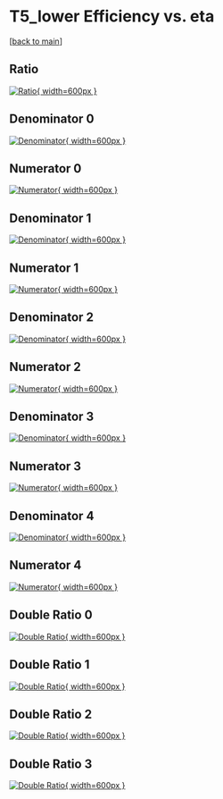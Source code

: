 # T5_lower Efficiency vs. eta

[[back to main](./)]



## Ratio

[![Ratio](../mtv/var/T5_lower_loweta_11_-1_eff_eta.png){ width=600px }](../mtv/var/T5_lower_loweta_11_-1_eff_eta.pdf)

## Denominator 0

[![Denominator](../mtv/den/T5_lower_loweta_11_-1_eff_eta_den0.png){ width=600px }](../mtv/den/T5_lower_loweta_11_-1_eff_eta_den0.pdf)

## Numerator 0

[![Numerator](../mtv/num/T5_lower_loweta_11_-1_eff_eta_num0.png){ width=600px }](../mtv/num/T5_lower_loweta_11_-1_eff_eta_num0.pdf)

## Denominator 1

[![Denominator](../mtv/den/T5_lower_loweta_11_-1_eff_eta_den1.png){ width=600px }](../mtv/den/T5_lower_loweta_11_-1_eff_eta_den1.pdf)

## Numerator 1

[![Numerator](../mtv/num/T5_lower_loweta_11_-1_eff_eta_num1.png){ width=600px }](../mtv/num/T5_lower_loweta_11_-1_eff_eta_num1.pdf)

## Denominator 2

[![Denominator](../mtv/den/T5_lower_loweta_11_-1_eff_eta_den2.png){ width=600px }](../mtv/den/T5_lower_loweta_11_-1_eff_eta_den2.pdf)

## Numerator 2

[![Numerator](../mtv/num/T5_lower_loweta_11_-1_eff_eta_num2.png){ width=600px }](../mtv/num/T5_lower_loweta_11_-1_eff_eta_num2.pdf)

## Denominator 3

[![Denominator](../mtv/den/T5_lower_loweta_11_-1_eff_eta_den3.png){ width=600px }](../mtv/den/T5_lower_loweta_11_-1_eff_eta_den3.pdf)

## Numerator 3

[![Numerator](../mtv/num/T5_lower_loweta_11_-1_eff_eta_num3.png){ width=600px }](../mtv/num/T5_lower_loweta_11_-1_eff_eta_num3.pdf)

## Denominator 4

[![Denominator](../mtv/den/T5_lower_loweta_11_-1_eff_eta_den4.png){ width=600px }](../mtv/den/T5_lower_loweta_11_-1_eff_eta_den4.pdf)

## Numerator 4

[![Numerator](../mtv/num/T5_lower_loweta_11_-1_eff_eta_num4.png){ width=600px }](../mtv/num/T5_lower_loweta_11_-1_eff_eta_num4.pdf)

## Double Ratio 0

[![Double Ratio](../mtv/ratio/T5_lower_loweta_11_-1_eff_eta_ratio0.png){ width=600px }](../mtv/ratio/T5_lower_loweta_11_-1_eff_eta_ratio0.pdf)

## Double Ratio 1

[![Double Ratio](../mtv/ratio/T5_lower_loweta_11_-1_eff_eta_ratio1.png){ width=600px }](../mtv/ratio/T5_lower_loweta_11_-1_eff_eta_ratio1.pdf)

## Double Ratio 2

[![Double Ratio](../mtv/ratio/T5_lower_loweta_11_-1_eff_eta_ratio2.png){ width=600px }](../mtv/ratio/T5_lower_loweta_11_-1_eff_eta_ratio2.pdf)

## Double Ratio 3

[![Double Ratio](../mtv/ratio/T5_lower_loweta_11_-1_eff_eta_ratio3.png){ width=600px }](../mtv/ratio/T5_lower_loweta_11_-1_eff_eta_ratio3.pdf)

